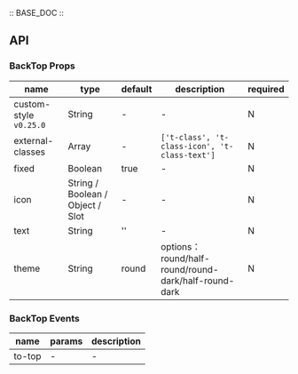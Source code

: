 :: BASE_DOC ::

## API

### BackTop Props

name | type | default | description | required
-- | -- | -- | -- | --
custom-style `v0.25.0` | String | - | \- | N
external-classes | Array | - | `['t-class', 't-class-icon', 't-class-text']` | N
fixed | Boolean | true | \- | N
icon | String / Boolean / Object / Slot | - | \- | N
text | String | '' | \- | N
theme | String | round | options：round/half-round/round-dark/half-round-dark | N

### BackTop Events

name | params | description
-- | -- | --
to-top | \- | \-
